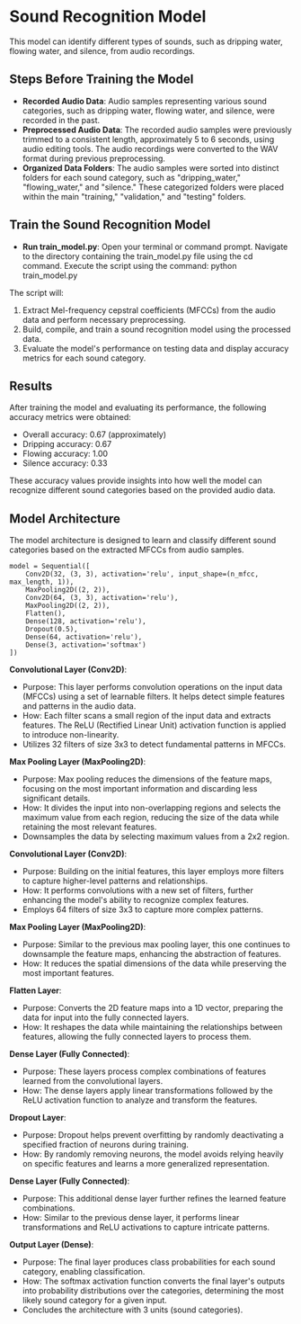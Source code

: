 # Sound Recognition Model
This model can identify different types of sounds, such as dripping water, flowing water, and silence, from audio recordings.

## Steps Before Training the Model
* __Recorded Audio Data__:
Audio samples representing various sound categories, such as dripping water, flowing water, and silence, were recorded in the past.
* __Preprocessed Audio Data__:
The recorded audio samples were previously trimmed to a consistent length, approximately 5 to 6 seconds, using audio editing tools.
The audio recordings were converted to the WAV format during previous preprocessing.
* __Organized Data Folders__:
The audio samples were sorted into distinct folders for each sound category, such as "dripping_water," "flowing_water," and "silence."
These categorized folders were placed within the main "training," "validation," and "testing" folders.

## Train the Sound Recognition Model
* __Run train_model.py__:
Open your terminal or command prompt.
Navigate to the directory containing the train_model.py file using the cd command.
Execute the script using the command: python train_model.py

The script will:
1. Extract Mel-frequency cepstral coefficients (MFCCs) from the audio data and perform necessary preprocessing.
2. Build, compile, and train a sound recognition model using the processed data.
3. Evaluate the model's performance on testing data and display accuracy metrics for each sound category.

## Results
After training the model and evaluating its performance, the following accuracy metrics were obtained:

* Overall accuracy: 0.67 (approximately)
* Dripping accuracy: 0.67
* Flowing accuracy: 1.00
* Silence accuracy: 0.33
  
These accuracy values provide insights into how well the model can recognize different sound categories based on the provided audio data.

## Model Architecture
The model architecture is designed to learn and classify different sound categories based on the extracted MFCCs from audio samples.

```
model = Sequential([
    Conv2D(32, (3, 3), activation='relu', input_shape=(n_mfcc, max_length, 1)),
    MaxPooling2D((2, 2)),
    Conv2D(64, (3, 3), activation='relu'),
    MaxPooling2D((2, 2)),
    Flatten(),
    Dense(128, activation='relu'),
    Dropout(0.5),
    Dense(64, activation='relu'),
    Dense(3, activation='softmax')
])
```
__Convolutional Layer (Conv2D)__:

* Purpose: This layer performs convolution operations on the input data (MFCCs) using a set of learnable filters. It helps detect simple features and patterns in the audio data.
* How: Each filter scans a small region of the input data and extracts features. The ReLU (Rectified Linear Unit) activation function is applied to introduce non-linearity.
* Utilizes 32 filters of size 3x3 to detect fundamental patterns in MFCCs.
  
__Max Pooling Layer (MaxPooling2D)__:
* Purpose: Max pooling reduces the dimensions of the feature maps, focusing on the most important information and discarding less significant details.
* How: It divides the input into non-overlapping regions and selects the maximum value from each region, reducing the size of the data while retaining the most relevant features.
* Downsamples the data by selecting maximum values from a 2x2 region.
  
__Convolutional Layer (Conv2D)__:
* Purpose: Building on the initial features, this layer employs more filters to capture higher-level patterns and relationships.
* How: It performs convolutions with a new set of filters, further enhancing the model's ability to recognize complex features.
* Employs 64 filters of size 3x3 to capture more complex patterns.
  
__Max Pooling Layer (MaxPooling2D)__:
* Purpose: Similar to the previous max pooling layer, this one continues to downsample the feature maps, enhancing the abstraction of features.
* How: It reduces the spatial dimensions of the data while preserving the most important features.

__Flatten Layer__:
* Purpose: Converts the 2D feature maps into a 1D vector, preparing the data for input into the fully connected layers.
* How: It reshapes the data while maintaining the relationships between features, allowing the fully connected layers to process them.
  
__Dense Layer (Fully Connected)__:
* Purpose: These layers process complex combinations of features learned from the convolutional layers.
* How: The dense layers apply linear transformations followed by the ReLU activation function to analyze and transform the features.
  
__Dropout Layer__:

* Purpose: Dropout helps prevent overfitting by randomly deactivating a specified fraction of neurons during training.
* How: By randomly removing neurons, the model avoids relying heavily on specific features and learns a more generalized representation.
  
__Dense Layer (Fully Connected)__:

* Purpose: This additional dense layer further refines the learned feature combinations.
* How: Similar to the previous dense layer, it performs linear transformations and ReLU activations to capture intricate patterns.
  
__Output Layer (Dense)__:

* Purpose: The final layer produces class probabilities for each sound category, enabling classification.
* How: The softmax activation function converts the final layer's outputs into probability distributions over the categories, determining the most likely sound category for a given input.
* Concludes the architecture with 3 units (sound categories).
